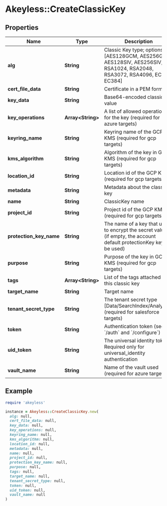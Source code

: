 # Akeyless::CreateClassicKey

## Properties

| Name | Type | Description | Notes |
| ---- | ---- | ----------- | ----- |
| **alg** | **String** | Classic Key type; options: [AES128GCM, AES256GCM, AES128SIV, AES256SIV, RSA1024, RSA2048, RSA3072, RSA4096, EC256, EC384] |  |
| **cert_file_data** | **String** | Certificate in a PEM format. | [optional] |
| **key_data** | **String** | Base64-encoded classic key value | [optional] |
| **key_operations** | **Array&lt;String&gt;** | A list of allowed operations for the key (required for azure targets) | [optional] |
| **keyring_name** | **String** | Keyring name of the GCP KMS (required for gcp targets) | [optional] |
| **kms_algorithm** | **String** | Algorithm of the key in GCP KMS (required for gcp targets) | [optional] |
| **location_id** | **String** | Location id of the GCP KMS (required for gcp targets) | [optional] |
| **metadata** | **String** | Metadata about the classic key | [optional] |
| **name** | **String** | ClassicKey name |  |
| **project_id** | **String** | Project id of the GCP KMS (required for gcp targets) | [optional] |
| **protection_key_name** | **String** | The name of a key that used to encrypt the secret value (if empty, the account default protectionKey key will be used) | [optional] |
| **purpose** | **String** | Purpose of the key in GCP KMS (required for gcp targets) | [optional] |
| **tags** | **Array&lt;String&gt;** | List of the tags attached to this classic key | [optional] |
| **target_name** | **String** | Target name | [optional] |
| **tenant_secret_type** | **String** | The tenant secret type [Data/SearchIndex/Analytics] (required for salesforce targets) | [optional] |
| **token** | **String** | Authentication token (see &#x60;/auth&#x60; and &#x60;/configure&#x60;) | [optional] |
| **uid_token** | **String** | The universal identity token, Required only for universal_identity authentication | [optional] |
| **vault_name** | **String** | Name of the vault used (required for azure targets) | [optional] |

## Example

```ruby
require 'akeyless'

instance = Akeyless::CreateClassicKey.new(
  alg: null,
  cert_file_data: null,
  key_data: null,
  key_operations: null,
  keyring_name: null,
  kms_algorithm: null,
  location_id: null,
  metadata: null,
  name: null,
  project_id: null,
  protection_key_name: null,
  purpose: null,
  tags: null,
  target_name: null,
  tenant_secret_type: null,
  token: null,
  uid_token: null,
  vault_name: null
)
```

